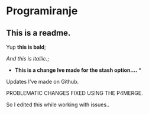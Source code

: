 # Programiranje

## This is a readme.

Yup **this is bald**;

*And this is itallic.*;

* **This is a change Ive made for the stash option....** *


Updates I've made on Github.

PROBLEMATIC CHANGES FIXED USING THE P4MERGE.

So I edited this while working with issues..
